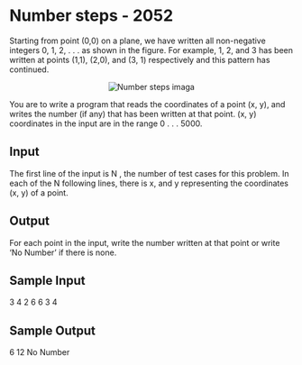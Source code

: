 #  Number steps - 2052
Starting from point (0,0) on a plane, we have written all non-negative integers 0, 1, 2, . . . as shown in the figure. For example, 1, 2, and 3 has been written at points (1,1), (2,0), and (3, 1) respectively and this pattern has continued.

<center>
<img src="#" alt="Number steps imaga"></img>
</center>

You are to write a program that reads the coordinates of a point (x, y), and writes the number (if any) that has been written at that point. (x, y) coordinates in the input are in the range 0 . . . 5000.

## Input
The first line of the input is N , the number of test cases for this problem. In each of the N following lines, there is x, and y representing the coordinates (x, y) of a point.

## Output
For each point in the input, write the number written at that point or write ‘No Number’ if there is none.

## Sample Input
3
4 2
6 6
3 4

## Sample Output
6
12
No Number
